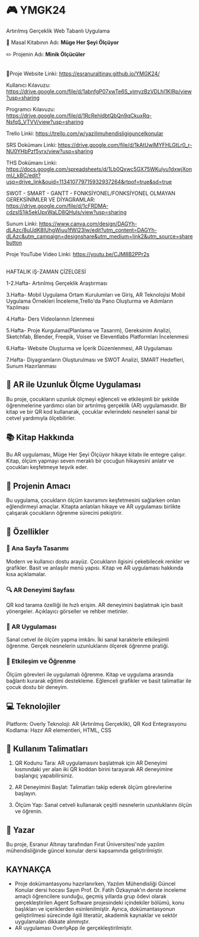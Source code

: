 # 🎮 YMGK24
Artırılmış Gerçeklik Web Tabanlı Uygulama

📙 Masal Kitabının Adı: **Müge Her Şeyi Ölçüyor**

✏️ Projenin Adı: **Minik Ölçücüler**

##

🔗Proje Website Linki: https://esranuraltinay.github.io/YMGK24/

Kullanıcı Kılavuzu: https://drive.google.com/file/d/1abnfgP07xwTe6S_vimyzBzVDLhI1KIRp/view?usp=sharing

Programcı Kılavuzu: https://drive.google.com/file/d/1RcRehldbtQbQn9qCkuxRq-NsfqS_VTVV/view?usp=sharing

Trello Linki: https://trello.com/w/yazilimuhendisligiguncelkonular

SRS Dokümanı Linki: https://drive.google.com/file/d/1kAtUwlMYFHLGtLr0_r-NU0YHbPzf5yrx/view?usp=sharing

THS Dokümanı Linki: https://docs.google.com/spreadsheets/d/1Lb0Qxwc5GX75WKulyu1dxwjXonmU_kBC/edit?usp=drive_link&ouid=113410779715932937264&rtpof=true&sd=true

SWOT - SMART - GANTT - FONKSİYONEL/FONKSİYONEL OLMAYAN GEREKSİNİMLER VE DİYAGRAMLAR: https://drive.google.com/file/d/1cFRDMA-cdzslS1jk5ekUpxWaLD8QHuIs/view?usp=sharing

Sunum Linki: https://www.canva.com/design/DAGYh-dLAzc/8uUdK8IUhgWiuu1fWl23Iw/edit?utm_content=DAGYh-dLAzc&utm_campaign=designshare&utm_medium=link2&utm_source=sharebutton

Proje YouTube Video Linki: https://youtu.be/CJM8B2PPr2s

##

HAFTALIK iŞ-ZAMAN ÇİZELGESİ

1-2.Hafta- Artırılmış Gerçeklik Araştırması

3.Hafta- Mobil Uygulama Ortam Kurulumları ve Giriş, AR Teknolojisi Mobil Uygulama Örnekleri İnceleme,Trello'da Pano Oluşturma ve Adımların Yazılması

4.Hafta- Ders Videolarının İzlenmesi

5.Hafta- Proje Kurgulama(Planlama ve Tasarım), Gereksinim Analizi, Sketchfab, Blender, Freepik, Voiser ve Eleventlabs Platformları İncelenmesi

6.Hafta- Website Oluşturma ve İçerik Düzenlenmesi, AR Uygulaması

7.Hafta- Diyagramların Oluşturulması ve SWOT Analizi, SMART Hedefleri, Sunum Hazırlanması




## 📏 **AR ile Uzunluk Ölçme Uygulaması**
Bu proje, çocukların uzunluk ölçmeyi eğlenceli ve etkileşimli bir şekilde öğrenmelerine yardımcı olan bir artırılmış gerçeklik (AR) uygulamasıdır. Bir kitap ve bir QR kod kullanarak, çocuklar evlerindeki nesneleri sanal bir cetvel yardımıyla ölçebilirler.

## 📚 **Kitap Hakkında**
Bu AR uygulaması, Müge Her Şeyi Ölçüyor hikaye kitabı ile entegre çalışır. Kitap, ölçüm yapmayı seven meraklı bir çocuğun hikayesini anlatır ve çocukları keşfetmeye teşvik eder.

## 🚀 **Projenin Amacı**
Bu uygulama, çocukların ölçüm kavramını keşfetmesini sağlarken onları eğlendirmeyi amaçlar. Kitapta anlatılan hikaye ve AR uygulaması birlikte çalışarak çocukların öğrenme sürecini pekiştirir.

## 🌟 **Özellikler**
### 📄 Ana Sayfa Tasarımı
Modern ve kullanıcı dostu arayüz.
Çocukların ilgisini çekebilecek renkler ve grafikler.
Basit ve anlaşılır menü yapısı.
Kitap ve AR uygulaması hakkında kısa açıklamalar.

### 🔍 AR Deneyimi Sayfası
QR kod tarama özelliği ile hızlı erişim.
AR deneyimini başlatmak için basit yönergeler.
Açıklayıcı görseller ve rehber metinler.

### 📐 AR Uygulaması
Sanal cetvel ile ölçüm yapma imkânı.
İki sanal karakterle etkileşimli öğrenme.
Gerçek nesnelerin uzunluklarını ölçerek öğrenme pratiği.

### 🧠 Etkileşim ve Öğrenme
Ölçüm görevleri ile uygulamalı öğrenme.
Kitap ve uygulama arasında bağlantı kurarak eğitimi destekleme.
Eğlenceli grafikler ve basit talimatlar ile çocuk dostu bir deneyim.




## 💻 **Teknolojiler**
Platform: Overly
Teknoloji: AR (Artırılmış Gerçeklik), QR Kod Entegrasyonu
Kodlama: Hazır AR elementleri, HTML, CSS


## 🔗 **Kullanım Talimatları**
1. QR Kodunu Tara:
AR uygulamasını başlatmak için AR Deneyimi kısmındaki yer alan iki QR koddan birini tarayarak AR deneyimine başlangıç yapabilirsiniz.

2. AR Deneyimini Başlat:
Talimatları takip ederek ölçüm görevlerine başlayın.

3. Ölçüm Yap:
Sanal cetveli kullanarak çeşitli nesnelerin uzunluklarını ölçün ve öğrenin. 



## 📝 **Yazar**
Bu proje, Esranur Altınay tarafından Fırat Üniversitesi'nde yazılım mühendisliğinde güncel konular dersi kapsamında geliştirilmiştir.

## **KAYNAKÇA**
- Proje dokümantasyonu hazırlanırken, Yazılım Mühendisliği Güncel Konular dersi hocası Sayın
 Prof. Dr. Fatih Özkaynak’ın derste inceleme amaçlı öğrencilere sunduğu, geçmiş yıllarda
 grup ödevi olarak gerçekleştirilen Agent Software projesindeki içindekiler bölümü, konu
 başlıkları ve içeriklerden esinlenilmiştir. Ayrıca, dokümantasyonun geliştirilmesi sürecinde
 ilgili literatür, akademik kaynaklar ve sektör uygulamaları dikkate alınmıştır.
- AR uygulaması OverlyApp ile gerçekleştirilmiştir.

